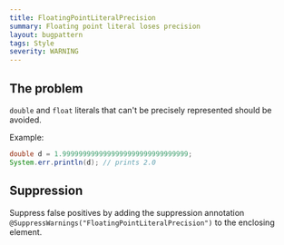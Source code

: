 ```yaml
---
title: FloatingPointLiteralPrecision
summary: Floating point literal loses precision
layout: bugpattern
tags: Style
severity: WARNING
---
```


<!--
*** AUTO-GENERATED, DO NOT MODIFY ***
To make changes, edit the @BugPattern annotation or the explanation in docs/bugpattern.
-->


## The problem
`double` and `float` literals that can't be precisely represented should be
avoided.

Example:

```java
double d = 1.9999999999999999999999999999999;
System.err.println(d); // prints 2.0
```

## Suppression
Suppress false positives by adding the suppression annotation `@SuppressWarnings("FloatingPointLiteralPrecision")` to the enclosing element.
